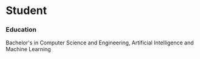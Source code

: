 # Student
### Education
Bachelor's in Computer Science and Engineering, Artificial Intelligence and Machine Learning 
